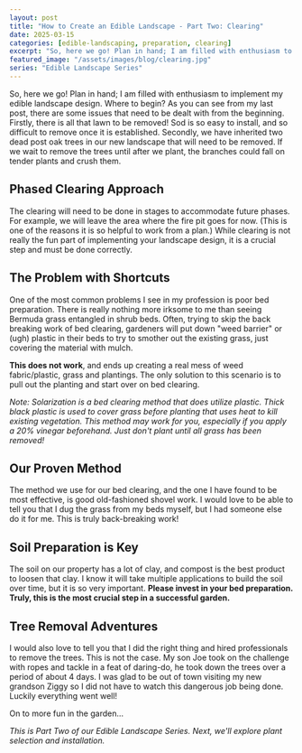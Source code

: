 ```yaml
---
layout: post
title: "How to Create an Edible Landscape - Part Two: Clearing"
date: 2025-03-15
categories: [edible-landscaping, preparation, clearing]
excerpt: "So, here we go! Plan in hand; I am filled with enthusiasm to implement my edible landscape design. Where to begin? As you can see from my last post, there are some issues that need to be dealt with from the beginning."
featured_image: "/assets/images/blog/clearing.jpg"
series: "Edible Landscape Series"
---
```


So, here we go! Plan in hand; I am filled with enthusiasm to implement my edible landscape design. Where to begin? As you can see from my last post, there are some issues that need to be dealt with from the beginning. Firstly, there is all that lawn to be removed! Sod is so easy to install, and so difficult to remove once it is established. Secondly, we have inherited two dead post oak trees in our new landscape that will need to be removed. If we wait to remove the trees until after we plant, the branches could fall on tender plants and crush them.

## Phased Clearing Approach

The clearing will need to be done in stages to accommodate future phases. For example, we will leave the area where the fire pit goes for now. (This is one of the reasons it is so helpful to work from a plan.) While clearing is not really the fun part of implementing your landscape design, it is a crucial step and must be done correctly. 

## The Problem with Shortcuts

One of the most common problems I see in my profession is poor bed preparation. There is really nothing more irksome to me than seeing Bermuda grass entangled in shrub beds. Often, trying to skip the back breaking work of bed clearing, gardeners will put down "weed barrier" or (ugh) plastic in their beds to try to smother out the existing grass, just covering the material with mulch. 

**This does not work**, and ends up creating a real mess of weed fabric/plastic, grass and plantings. The only solution to this scenario is to pull out the planting and start over on bed clearing. 

*Note: Solarization is a bed clearing method that does utilize plastic. Thick black plastic is used to cover grass before planting that uses heat to kill existing vegetation. This method may work for you, especially if you apply a 20% vinegar beforehand. Just don't plant until all grass has been removed!*

## Our Proven Method

The method we use for our bed clearing, and the one I have found to be most effective, is good old-fashioned shovel work. I would love to be able to tell you that I dug the grass from my beds myself, but I had someone else do it for me. This is truly back-breaking work! 

## Soil Preparation is Key

The soil on our property has a lot of clay, and compost is the best product to loosen that clay. I know it will take multiple applications to build the soil over time, but it is so very important. **Please invest in your bed preparation. Truly, this is the most crucial step in a successful garden.**

## Tree Removal Adventures

I would also love to tell you that I did the right thing and hired professionals to remove the trees. This is not the case. My son Joe took on the challenge with ropes and tackle in a feat of daring-do, he took down the trees over a period of about 4 days. I was glad to be out of town visiting my new grandson Ziggy so I did not have to watch this dangerous job being done. Luckily everything went well! 

On to more fun in the garden…

*This is Part Two of our Edible Landscape Series. Next, we'll explore plant selection and installation.*
